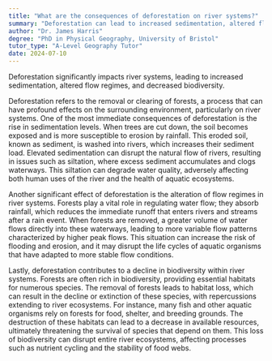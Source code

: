```yaml
---
title: "What are the consequences of deforestation on river systems?"
summary: "Deforestation can lead to increased sedimentation, altered flow regimes, and decreased biodiversity in river systems."
author: "Dr. James Harris"
degree: "PhD in Physical Geography, University of Bristol"
tutor_type: "A-Level Geography Tutor"
date: 2024-07-10
---
```


Deforestation significantly impacts river systems, leading to increased sedimentation, altered flow regimes, and decreased biodiversity. 

Deforestation refers to the removal or clearing of forests, a process that can have profound effects on the surrounding environment, particularly on river systems. One of the most immediate consequences of deforestation is the rise in sedimentation levels. When trees are cut down, the soil becomes exposed and is more susceptible to erosion by rainfall. This eroded soil, known as sediment, is washed into rivers, which increases their sediment load. Elevated sedimentation can disrupt the natural flow of rivers, resulting in issues such as siltation, where excess sediment accumulates and clogs waterways. This siltation can degrade water quality, adversely affecting both human uses of the river and the health of aquatic ecosystems.

Another significant effect of deforestation is the alteration of flow regimes in river systems. Forests play a vital role in regulating water flow; they absorb rainfall, which reduces the immediate runoff that enters rivers and streams after a rain event. When forests are removed, a greater volume of water flows directly into these waterways, leading to more variable flow patterns characterized by higher peak flows. This situation can increase the risk of flooding and erosion, and it may disrupt the life cycles of aquatic organisms that have adapted to more stable flow conditions.

Lastly, deforestation contributes to a decline in biodiversity within river systems. Forests are often rich in biodiversity, providing essential habitats for numerous species. The removal of forests leads to habitat loss, which can result in the decline or extinction of these species, with repercussions extending to river ecosystems. For instance, many fish and other aquatic organisms rely on forests for food, shelter, and breeding grounds. The destruction of these habitats can lead to a decrease in available resources, ultimately threatening the survival of species that depend on them. This loss of biodiversity can disrupt entire river ecosystems, affecting processes such as nutrient cycling and the stability of food webs.
    